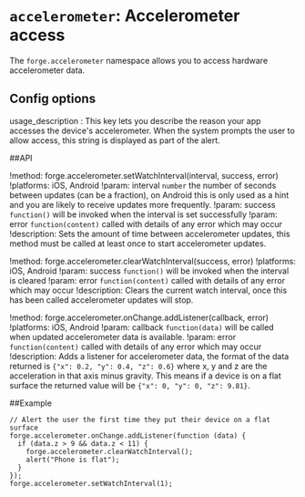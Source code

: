 ``accelerometer``: Accelerometer access
=======================================

The ``forge.accelerometer`` namespace allows you to access hardware accelerometer data.

## Config options

usage_description
:   This key lets you describe the reason your app accesses the device's accelerometer. When the system prompts the user to allow access, this string is displayed as part of the alert.


##API

!method: forge.accelerometer.setWatchInterval(interval, success, error)
!platforms: iOS, Android
!param: interval `number` the number of seconds between updates (can be a fraction), on Android this is only used as a hint and you are likely to receive updates more frequently.
!param: success `function()` will be invoked when the interval is set successfully
!param: error `function(content)` called with details of any error which may occur
!description: Sets the amount of time between accelerometer updates, this method must be called at least once to start accelerometer updates.

!method: forge.accelerometer.clearWatchInterval(success, error)
!platforms: iOS, Android
!param: success `function()` will be invoked when the interval is cleared
!param: error `function(content)` called with details of any error which may occur
!description: Clears the current watch interval, once this has been called accelerometer updates will stop.

!method: forge.accelerometer.onChange.addListener(callback, error)
!platforms: iOS, Android
!param: callback `function(data)` will be called when updated accelerometer data is available.
!param: error `function(content)` called with details of any error which may occur
!description: Adds a listener for accelerometer data, the format of the data returned is `{"x": 0.2, "y": 0.4, "z": 0.6}` where x, y and z are the acceleration in that axis minus gravity. This means if a device is on a flat surface the returned value will be `{"x": 0, "y": 0, "z": 9.81}`.

##Example

	// Alert the user the first time they put their device on a flat surface
	forge.accelerometer.onChange.addListener(function (data) {
	  if (data.z > 9 && data.z < 11) {
		forge.accelerometer.clearWatchInterval();
		alert("Phone is flat");
	  }
	});
	forge.accelerometer.setWatchInterval(1);